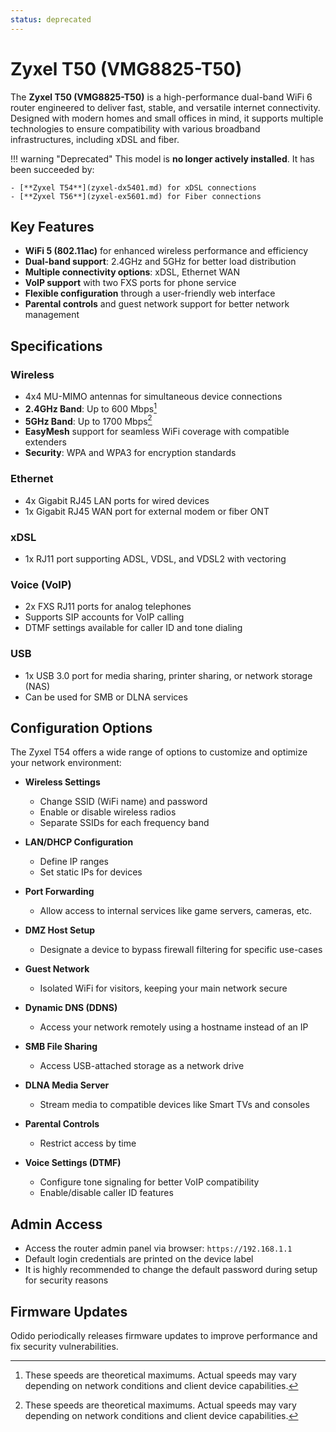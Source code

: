 ```yaml
---
status: deprecated
---
```


# Zyxel T50 (VMG8825-T50)

The **Zyxel T50 (VMG8825-T50)** is a high-performance dual-band WiFi 6 router engineered to deliver fast, stable, and versatile internet connectivity. Designed with modern homes and small offices in mind, it supports multiple technologies to ensure compatibility with various broadband infrastructures, including xDSL and fiber.

!!! warning "Deprecated"
    This model is **no longer actively installed**. It has been succeeded by:

    - [**Zyxel T54**](zyxel-dx5401.md) for xDSL connections  
    - [**Zyxel T56**](zyxel-ex5601.md) for Fiber connections

## Key Features

- **WiFi 5 (802.11ac)** for enhanced wireless performance and efficiency  
- **Dual-band support**: 2.4GHz and 5GHz for better load distribution  
- **Multiple connectivity options**: xDSL, Ethernet WAN 
- **VoIP support** with two FXS ports for phone service  
- **Flexible configuration** through a user-friendly web interface  
- **Parental controls** and guest network support for better network management



## Specifications

### Wireless
- 4x4 MU-MIMO antennas for simultaneous device connections  
- **2.4GHz Band**: Up to 600 Mbps[^1]  
- **5GHz Band**: Up to 1700 Mbps[^1]  
- **EasyMesh** support for seamless WiFi coverage with compatible extenders  
- **Security**: WPA and WPA3 for encryption standards  

### Ethernet
- 4x Gigabit RJ45 LAN ports for wired devices  
- 1x Gigabit RJ45 WAN port for external modem or fiber ONT  

### xDSL
- 1x RJ11 port supporting ADSL, VDSL, and VDSL2 with vectoring  

### Voice (VoIP)
- 2x FXS RJ11 ports for analog telephones  
- Supports SIP accounts for VoIP calling  
- DTMF settings available for caller ID and tone dialing  

### USB
- 1x USB 3.0 port for media sharing, printer sharing, or network storage (NAS)  
- Can be used for SMB or DLNA services  



## Configuration Options

The Zyxel T54 offers a wide range of options to customize and optimize your network environment:

- **Wireless Settings**  
    - Change SSID (WiFi name) and password  
    - Enable or disable wireless radios  
    - Separate SSIDs for each frequency band  

- **LAN/DHCP Configuration**  
    - Define IP ranges  
    - Set static IPs for devices  

- **Port Forwarding**  
    - Allow access to internal services like game servers, cameras, etc.  

- **DMZ Host Setup**  
    - Designate a device to bypass firewall filtering for specific use-cases  

- **Guest Network**  
    - Isolated WiFi for visitors, keeping your main network secure  

- **Dynamic DNS (DDNS)**  
    - Access your network remotely using a hostname instead of an IP  

- **SMB File Sharing**  
    - Access USB-attached storage as a network drive  

- **DLNA Media Server**
    - Stream media to compatible devices like Smart TVs and consoles  

- **Parental Controls**  
    - Restrict access by time  

- **Voice Settings (DTMF)**  
    - Configure tone signaling for better VoIP compatibility  
    - Enable/disable caller ID features  



## Admin Access

- Access the router admin panel via browser: `https://192.168.1.1`  
- Default login credentials are printed on the device label  
- It is highly recommended to change the default password during setup for security reasons  



## Firmware Updates

Odido  periodically releases firmware updates to improve performance and fix security vulnerabilities.  



[^1]: These speeds are theoretical maximums. Actual speeds may vary depending on network conditions and client device capabilities.
